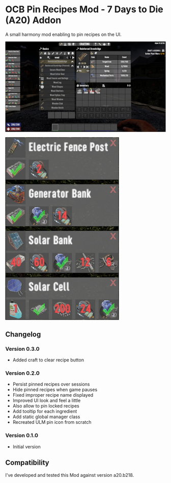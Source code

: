# OCB Pin Recipes Mod - 7 Days to Die (A20) Addon

A small harmony mod enabling to pin recipes on the UI.

![In-Game Pinned Recipes](Screens/in-game-screen-pins.jpg)

![In-Game Details Pinned](Screens/in-game-left-pins.png)

## Changelog

### Version 0.3.0

- Added craft to clear recipe button

### Version 0.2.0

- Persist pinned recipes over sessions
- Hide pinned recipes when game pauses
- Fixed improper recipe name displayed
- Improved UI look and feel a little
- Also allow to pin locked recipes
- Add tooltip for each ingredient
- Add static global manager class
- Recreated ULM pin icon from scratch

### Version 0.1.0

- Initial version

## Compatibility

I've developed and tested this Mod against version a20.b218.

[1]: https://github.com/OCB7D2D/A20BepInExPreloader